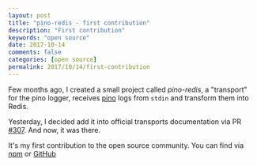 ```yaml
---
layout: post
title: "pino-redis - first contribution"
description: "First contribution"
keywords: "open source"
date: 2017-10-14
comments: false
categories: [open source]
permalink: 2017/10/14/first-contribution
---
```


Few months ago, I created a small project called _pino-redis_, a "transport" for the pino logger, receives [pino] logs from `stdin` and transform them into Redis.

Yesterday, I decided add it into official transports documentation via PR [#307]. And now, it was there.

It's my first contribution to the open source community. You can find via [npm] or [GitHub]

[pino]: https://github.com/pinojs/pino
[#307]: https://github.com/pinojs/pino/pull/307
[npm]: https://www.npmjs.com/package/pino-redis
[GitHub]: https://github.com/buianhthang/pino-redis
